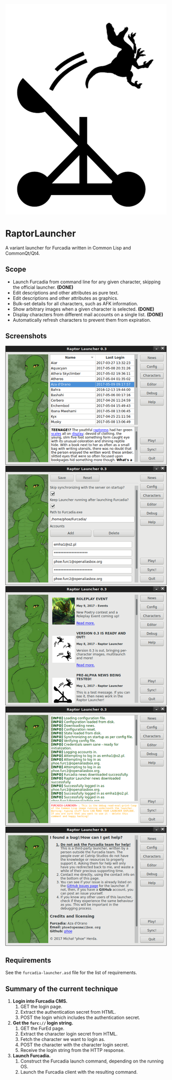 ![RaptorLauncher logo](img/logo.png)

# RaptorLauncher
A variant launcher for Furcadia written in Common Lisp and CommonQt/Qt4.

## Scope
  * Launch Furcadia from command line for any given character, skipping the official launcher. **(DONE)**
  * Edit descriptions and other attributes as pure text.
  * Edit descriptions and other attributes as graphics.
  * Bulk-set details for all characters, such as AFK information.
  * Show arbitrary images when a given character is selected. **(DONE)**
  * Display characters from different mail accounts on a single list. **(DONE)**
  * Automatically refresh characters to prevent them from expiration.

## Screenshots
![Characters](img/screen-chars.png)
![Config](img/screen-config.png)
![News](img/screen-news.png)
![Debug](img/screen-debug.png)
![Help](img/screen-help.png)

## Requirements
See the `furcadia-launcher.asd` file for the list of requirements.

## Summary of the current technique
  1. **Login into Furcadia CMS.**
     1. GET the login page.
     2. Extract the authentication secret from HTML.
     3. POST the login which includes the authentication secret.
  2. **Get the `furc://` login string.**
     1. GET the FurEd page.
     2. Extract the character login secret from HTML.
     3. Fetch the character we want to login as.
     4. POST the character with the character login secret.
     5. Receive the login string from the HTTP response.
  3. **Launch Furcadia.**
     1. Construct the Furcadia launch command, depending on the running OS.
     2. Launch the Furcadia client with the resulting command.
